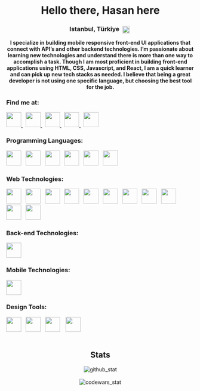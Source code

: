 <h1 align="center">Hello there, Hasan here</h1>

<h3 align="center">
 Istanbul, Türkiye 
 <img align="center" src="https://em-content.zobj.net/thumbs/120/google/350/flag-turkey_1f1f9-1f1f7.png" alt="c" width="20" height="20"/>
󠁩󠁮󠁴󠁲󠁿</h3>

<p align="center" weight="bold">
 <strong>
 I specialize in building mobile responsive front-end UI applications that connect with API’s and other backend technologies. I’m passionate about learning new technologies and understand there is more than one way to accomplish a task. Though I am most proficient in building front-end applications using HTML, CSS, Javascript, and React, I am a quick learner and can pick up new tech stacks as needed. I believe that being a great developer is not using one specific language, but choosing the best tool for the job.
 </strong>
</p>

<h3 align="left">Find me at:</h3>
<a href="mailto:hasantalhahtc@gmail.com">
    <picture><img src="https://github.com/bitterkofte/bitterkofte/assets/35665454/b9fe6a18-3cf1-4b41-9a5b-f08656375e25" width="40" /></picture>
</a>
 
<a href="https://linkedin.com/in/hasantalhacelik">
    <img src="https://skillicons.dev/icons?i=linkedin" width="40" />
</a>
 
<a href="https://stackoverflow.com/users/21045770">
    <img src="https://skillicons.dev/icons?i=stackoverflow" width="40" />
</a>
 
<a href="https://www.codewars.com/users/bitterkofte">
    <picture title="Code Wars"><img src="https://github.com/bitterkofte/bitterkofte/assets/35665454/a56d7b7e-af40-4c8a-9b90-6d2452ad1dfc" width="40"/></picture>
</a>
 
<a href="https://leetcode.com/bitterkofte/">
    <picture title="LeetCode"><img src="https://github.com/bitterkofte/bitterkofte/assets/35665454/fa042ea4-ae27-4cf6-b75f-b87e159404e8" width="40"/></picture>
</a>

<br>

<h3 align="left">Programming Languages:</h3>
<picture title="JavaScript">
 <img src="https://skillicons.dev/icons?i=js" width="40" />
</picture>
 
<picture title="TypeScript">
 <img src="https://skillicons.dev/icons?i=ts" width="40" />
</picture>
 
<picture title="C">
 <img src="https://skillicons.dev/icons?i=c" width="40" />
</picture>
 
<picture title="Python">
 <img src="https://skillicons.dev/icons?i=python" width="40" />
</picture>
 
<picture title="C++">
 <img src="https://skillicons.dev/icons?i=cpp" width="40" />
</picture>
 
<picture title="Matlab">
 <img src="https://skillicons.dev/icons?i=matlab" width="40" />
</picture>

<br>

<h3 align="left">Web Technologies:</h3>
<picture title="React">
 <img src="https://skillicons.dev/icons?i=react" width="40" />
</picture>
 
<picture title="Nextjs">
 <img src="https://skillicons.dev/icons?i=nextjs" width="40" />
</picture>
 
<picture title="Redux">
 <img src="https://skillicons.dev/icons?i=redux" width="40" />
</picture>
 
<picture title="Firebase">
 <img src="https://skillicons.dev/icons?i=firebase" width="40" />
</picture>
 
<picture title="Bootstrap">
 <img src="https://skillicons.dev/icons?i=bootstrap" width="40" />
</picture>
 
<picture title="HTML">
 <img src="https://skillicons.dev/icons?i=html" width="40" />
</picture>
 
<picture title="CSS">
 <img src="https://skillicons.dev/icons?i=css" width="40" />
</picture>
 
<picture title="SASS">
 <img src="https://skillicons.dev/icons?i=sass" width="40" />
</picture>
 
<picture title="GIT">
 <img src="https://skillicons.dev/icons?i=git" width="40" />
</picture>
 
<picture title="Tailwind CSS">
 <img src="https://skillicons.dev/icons?i=tailwindcss" width="40" />
</picture>
 
<picture title="Styled Components">
 <img src="https://skillicons.dev/icons?i=styledcomponents" width="40" />
</picture>

<br>

<h3 align="left">Back-end Technologies:</h3>
<picture title="MongoDB">
 <img src="https://skillicons.dev/icons?i=mongodb" width="40" />
</picture>

<br>

<h3 align="left">Mobile Technologies:</h3>
<picture title="React Native">
 <img src="https://skillicons.dev/icons?i=react" width="40" />
</picture>

<br>

<h3 align="left">Design Tools:</h3>
<picture title="Adobe Illustrator">
 <img src="https://skillicons.dev/icons?i=ai" width="40" />
</picture>
 
<picture title="Figma">
 <img src="https://skillicons.dev/icons?i=figma" width="40" />
</picture>
 
<picture title="Adobe XD">
 <img src="https://skillicons.dev/icons?i=xd" width="40" />
</picture>
  
<picture title="Adobe Photoshop">
 <img src="https://skillicons.dev/icons?i=ps" width="40" />
</picture>
 
<br> <br> 

<h2 align="center">Stats</h2>
<div align="center" width="full">
  <img src="https://github-readme-stats.vercel.app/api/top-langs/?username=bitterkofte&layout=donut&theme=transparent&border_color=7211f6&disable_animations" alt="github_stat" disable_animations/>
</div>

<br>

<div align="center" width="full">
  <img src="https://www.codewars.com/users/bitterkofte/badges/large" alt="codewars_stat" />
</div>
